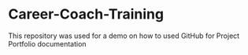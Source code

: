 # Career-Coach-Training
This repository was used for a demo on how to used GitHub for Project Portfolio documentation
